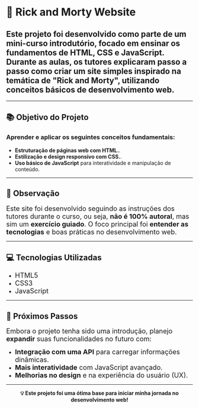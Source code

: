 # 🚀 Rick and Morty Website

<h2>Este projeto foi desenvolvido como parte de um <strong>mini-curso introdutório</strong>, focado em ensinar os fundamentos de <strong>HTML</strong>, <strong>CSS</strong> e <strong>JavaScript</strong>. Durante as aulas, os tutores explicaram passo a passo como criar um site simples inspirado na temática de <strong>"Rick and Morty"</strong>, utilizando conceitos básicos de desenvolvimento web.</h2>

---

## 📚 Objetivo do Projeto

<h3>Aprender e aplicar os seguintes conceitos fundamentais:</h3>
<ul>
  <li><strong>Estruturação de páginas web com HTML.</strong>.</li>
  <li><strong>Estilização e design responsivo com CSS.</strong>.</li>
  <li><strong>Uso básico de JavaScript</strong> para interatividade e manipulação de conteúdo.</li>
</ul>

---

## 📝 Observação

<p><font size="4">Este site foi desenvolvido seguindo as instruções dos tutores durante o curso, ou seja, <strong>não é 100% autoral</strong>, mas sim um <strong>exercício guiado</strong>. O foco principal foi <strong>entender as tecnologias</strong> e boas práticas no desenvolvimento web.</font></p>

---

## 💻 Tecnologias Utilizadas

<ul>
  <li><font size="4">HTML5</font></li>
  <li><font size="4">CSS3</font></li>
  <li><font size="4">JavaScript</font></li>
</ul>

---

## 🔮 Próximos Passos

<p><font size="4">Embora o projeto tenha sido uma introdução, planejo <strong>expandir</strong> suas funcionalidades no futuro com:</font></p>
<ul>
  <li><font size="4"><strong>Integração com uma API</strong> para carregar informações dinâmicas.</font></li>
  <li><font size="4"><strong>Mais interatividade</strong> com JavaScript avançado.</font></li>
  <li><font size="4"><strong>Melhorias no design</strong> e na experiência do usuário (UX).</font></li>
</ul>

---

<p align="center"><strong>💡 Este projeto foi uma ótima base para iniciar minha jornada no desenvolvimento web!</strong></p>
